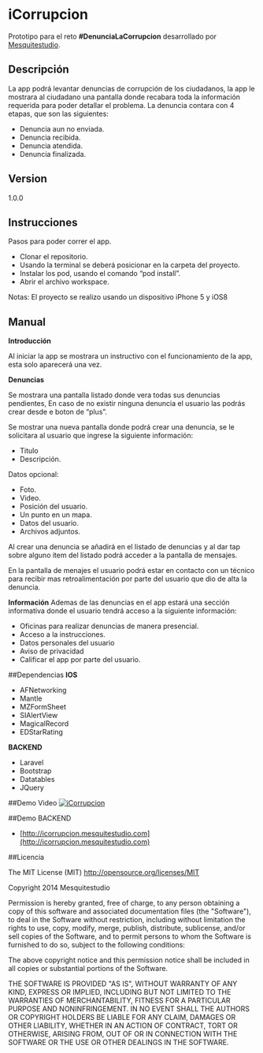 iCorrupcion
===========

Prototipo para el reto **#DenunciaLaCorrupcion**  desarrollado por [Mesquitestudio](http://www.mesquitestudio.com). 


Descripción
-----------
La app podrá levantar denuncias de corrupción de los ciudadanos, la app le mostrara al ciudadano una pantalla donde recabara toda la información requerida para poder detallar el problema. La denuncia contara con 4 etapas, que son las siguientes:

- Denuncia aun no enviada.
- Denuncia recibida.
- Denuncia atendida.
- Denuncia finalizada.

Version
----
1.0.0

Instrucciones
-----------
Pasos para poder correr el app.
- Clonar el repositorio.
- Usando la terminal se deberá posicionar en la carpeta del proyecto.
- Instalar los pod, usando el comando “pod install”.
- Abrir el archivo workspace.

Notas: El proyecto se realizo usando un dispositivo iPhone 5 y iOS8 



Manual
-----------
**Introducción**

Al iniciar la app se mostrara un instructivo con el funcionamiento de la app, esta solo aparecerá una vez.

**Denuncias**

Se mostrara una pantalla listado donde vera todas sus denuncias pendientes, En caso de no existir ninguna denuncia el usuario las podrás crear desde e boton de “plus”.

Se mostrar una nueva pantalla donde podrá crear una denuncia, se le solicitara al usuario que ingrese la siguiente información:
- Titulo
- Descripción.

Datos opcional:
- Foto.
- Video.
- Posición del usuario.
- Un punto en un mapa.
- Datos del usuario.
- Archivos adjuntos.

Al crear una denuncia se añadirá en el listado de denuncias y al dar tap sobre alguno ítem del listado podrá acceder a la pantalla de mensajes.

En la pantalla de menajes el usuario podrá estar en contacto con un técnico para recibir mas retroalimentación por parte del usuario que dio de alta la denuncia.

**Información**
Ademas de las denuncias en el app estará una sección informativa donde el usuario tendrá acceso a la siguiente información:
- Oficinas para realizar denuncias de manera presencial.
- Acceso a la instrucciones.
- Datos personales del usuario
- Aviso de privacidad
- Calificar el app por parte del usuario.

##Dependencias
**IOS**
- AFNetworking
- Mantle
- MZFormSheet
- SIAlertView
- MagicalRecord
- EDStarRating

**BACKEND**
- Laravel
- Bootstrap
- Datatables
- JQuery

##Demo Video
[![iCorrupcion](http://img.youtube.com/vi/Jo5ZkDNN248/0.jpg)](http://www.youtube.com/watch?v=Jo5ZkDNN248)

##Demo BACKEND
- [http://icorrupcion.mesquitestudio.com](http://icorrupcion.mesquitestudio.com)

##Licencia

The MIT License (MIT)
    http://opensource.org/licenses/MIT

Copyright 2014 Mesquitestudio

Permission is hereby granted, free of charge, to any person obtaining a copy
of this software and associated documentation files (the "Software"), to deal
in the Software without restriction, including without limitation the rights
to use, copy, modify, merge, publish, distribute, sublicense, and/or sell
copies of the Software, and to permit persons to whom the Software is
furnished to do so, subject to the following conditions:

The above copyright notice and this permission notice shall be included in
all copies or substantial portions of the Software.

THE SOFTWARE IS PROVIDED "AS IS", WITHOUT WARRANTY OF ANY KIND, EXPRESS OR
IMPLIED, INCLUDING BUT NOT LIMITED TO THE WARRANTIES OF MERCHANTABILITY,
FITNESS FOR A PARTICULAR PURPOSE AND NONINFRINGEMENT. IN NO EVENT SHALL THE
AUTHORS OR COPYRIGHT HOLDERS BE LIABLE FOR ANY CLAIM, DAMAGES OR OTHER
LIABILITY, WHETHER IN AN ACTION OF CONTRACT, TORT OR OTHERWISE, ARISING FROM,
OUT OF OR IN CONNECTION WITH THE SOFTWARE OR THE USE OR OTHER DEALINGS IN
THE SOFTWARE.